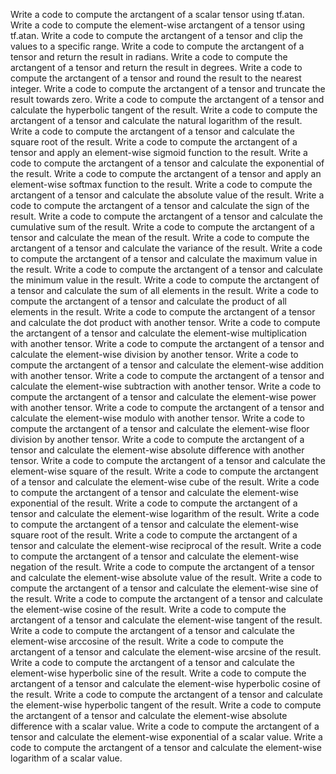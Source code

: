 Write a code to compute the arctangent of a scalar tensor using tf.atan.
Write a code to compute the element-wise arctangent of a tensor using tf.atan.
Write a code to compute the arctangent of a tensor and clip the values to a specific range.
Write a code to compute the arctangent of a tensor and return the result in radians.
Write a code to compute the arctangent of a tensor and return the result in degrees.
Write a code to compute the arctangent of a tensor and round the result to the nearest integer.
Write a code to compute the arctangent of a tensor and truncate the result towards zero.
Write a code to compute the arctangent of a tensor and calculate the hyperbolic tangent of the result.
Write a code to compute the arctangent of a tensor and calculate the natural logarithm of the result.
Write a code to compute the arctangent of a tensor and calculate the square root of the result.
Write a code to compute the arctangent of a tensor and apply an element-wise sigmoid function to the result.
Write a code to compute the arctangent of a tensor and calculate the exponential of the result.
Write a code to compute the arctangent of a tensor and apply an element-wise softmax function to the result.
Write a code to compute the arctangent of a tensor and calculate the absolute value of the result.
Write a code to compute the arctangent of a tensor and calculate the sign of the result.
Write a code to compute the arctangent of a tensor and calculate the cumulative sum of the result.
Write a code to compute the arctangent of a tensor and calculate the mean of the result.
Write a code to compute the arctangent of a tensor and calculate the variance of the result.
Write a code to compute the arctangent of a tensor and calculate the maximum value in the result.
Write a code to compute the arctangent of a tensor and calculate the minimum value in the result.
Write a code to compute the arctangent of a tensor and calculate the sum of all elements in the result.
Write a code to compute the arctangent of a tensor and calculate the product of all elements in the result.
Write a code to compute the arctangent of a tensor and calculate the dot product with another tensor.
Write a code to compute the arctangent of a tensor and calculate the element-wise multiplication with another tensor.
Write a code to compute the arctangent of a tensor and calculate the element-wise division by another tensor.
Write a code to compute the arctangent of a tensor and calculate the element-wise addition with another tensor.
Write a code to compute the arctangent of a tensor and calculate the element-wise subtraction with another tensor.
Write a code to compute the arctangent of a tensor and calculate the element-wise power with another tensor.
Write a code to compute the arctangent of a tensor and calculate the element-wise modulo with another tensor.
Write a code to compute the arctangent of a tensor and calculate the element-wise floor division by another tensor.
Write a code to compute the arctangent of a tensor and calculate the element-wise absolute difference with another tensor.
Write a code to compute the arctangent of a tensor and calculate the element-wise square of the result.
Write a code to compute the arctangent of a tensor and calculate the element-wise cube of the result.
Write a code to compute the arctangent of a tensor and calculate the element-wise exponential of the result.
Write a code to compute the arctangent of a tensor and calculate the element-wise logarithm of the result.
Write a code to compute the arctangent of a tensor and calculate the element-wise square root of the result.
Write a code to compute the arctangent of a tensor and calculate the element-wise reciprocal of the result.
Write a code to compute the arctangent of a tensor and calculate the element-wise negation of the result.
Write a code to compute the arctangent of a tensor and calculate the element-wise absolute value of the result.
Write a code to compute the arctangent of a tensor and calculate the element-wise sine of the result.
Write a code to compute the arctangent of a tensor and calculate the element-wise cosine of the result.
Write a code to compute the arctangent of a tensor and calculate the element-wise tangent of the result.
Write a code to compute the arctangent of a tensor and calculate the element-wise arccosine of the result.
Write a code to compute the arctangent of a tensor and calculate the element-wise arcsine of the result.
Write a code to compute the arctangent of a tensor and calculate the element-wise hyperbolic sine of the result.
Write a code to compute the arctangent of a tensor and calculate the element-wise hyperbolic cosine of the result.
Write a code to compute the arctangent of a tensor and calculate the element-wise hyperbolic tangent of the result.
Write a code to compute the arctangent of a tensor and calculate the element-wise absolute difference with a scalar value.
Write a code to compute the arctangent of a tensor and calculate the element-wise exponential of a scalar value.
Write a code to compute the arctangent of a tensor and calculate the element-wise logarithm of a scalar value.